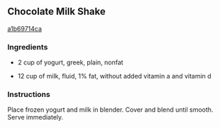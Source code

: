 ## Chocolate Milk Shake

[a1b69714ca](http://www.food.com/recipe/chocolate-milk-shake-215008)

### Ingredients

 - 2 cup of yogurt, greek, plain, nonfat

 - 12 cup of milk, fluid, 1% fat, without added vitamin a and vitamin d

### Instructions

Place frozen yogurt and milk in blender. Cover and blend until smooth. Serve immediately.